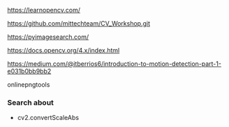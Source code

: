 https://learnopencv.com/

https://github.com/mittechteam/CV_Workshop.git

https://pyimagesearch.com/

https://docs.opencv.org/4.x/index.html

https://medium.com/@itberrios6/introduction-to-motion-detection-part-1-e031b0bb9bb2

onlinepngtools
### Search about

- cv2.convertScaleAbs
